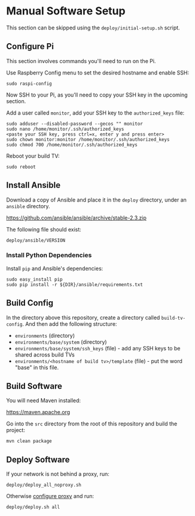 # Manual Software Setup
This section can be skipped using the `deploy/initial-setup.sh` script.


## Configure Pi
This section involves commands you'll need to run on the Pi.

Use Raspberry Config menu to set the desired hostname and enable SSH:

````
sudo raspi-config
````

Now SSH to your Pi, as you'll need to copy your SSH key in the upcoming section.

Add a user called `monitor`, add your SSH key to the `authorized_keys` file:

````
sudo adduser --disabled-password --gecos "" monitor
sudo nano /home/monitor/.ssh/authorized_keys
<paste your SSH key, press ctrl=x, enter y and press enter>
sudo chown monitor:monitor /home/monitor/.ssh/authorized_keys
sudo chmod 700 /home/monitor/.ssh/authorized_keys
````

Reboot your build TV:

````
sudo reboot
````

## Install Ansible
Download a copy of Ansible and place it in the `deploy` directory, under an `ansible` directory.

<https://github.com/ansible/ansible/archive/stable-2.3.zip>

The following file should exist:

````
deploy/ansible/VERSION
````

### Install Python Dependencies
Install `pip` and Ansible's dependencies:

````
sudo easy_install pip
sudo pip install -r ${DIR}/ansible/requirements.txt
````


## Build Config
In the directory above this repository, create a directory called `build-tv-config`. And then add the following
structure:

- `environments` (directory)
- `environments/base/system` (directory)
- `environments/base/system/ssh_keys` (file) - add any SSH keys to be shared across build TVs
- `environments/<hostname of build tv>/template` (file) - put the word "base" in this file.


## Build Software
You will need Maven installed:

<https://maven.apache.org>

Go into the `src` directory from the root of this repository and build the project:

````
mvn clean package
````


## Deploy Software


If your network is not behind a proxy, run:

````
deploy/deploy_all_noproxy.sh
````

Otherwise [configure proxy](configure-proxy.md) and run:

````
deploy/deploy.sh all
````
